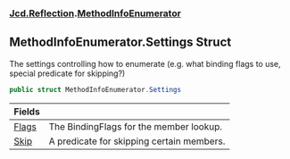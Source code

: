 ### [Jcd.Reflection](Jcd.Reflection.md 'Jcd.Reflection').[MethodInfoEnumerator](MethodInfoEnumerator.md 'Jcd.Reflection.MethodInfoEnumerator')

## MethodInfoEnumerator.Settings Struct

The settings controlling how to enumerate (e.g. what binding flags to use, special predicate for skipping?)

```csharp
public struct MethodInfoEnumerator.Settings
```

| Fields | |
| :--- | :--- |
| [Flags](MethodInfoEnumerator.Settings.Flags.md 'Jcd.Reflection.MethodInfoEnumerator.Settings.Flags') | The BindingFlags for the member lookup. |
| [Skip](MethodInfoEnumerator.Settings.Skip.md 'Jcd.Reflection.MethodInfoEnumerator.Settings.Skip') | A predicate for skipping certain members. |
